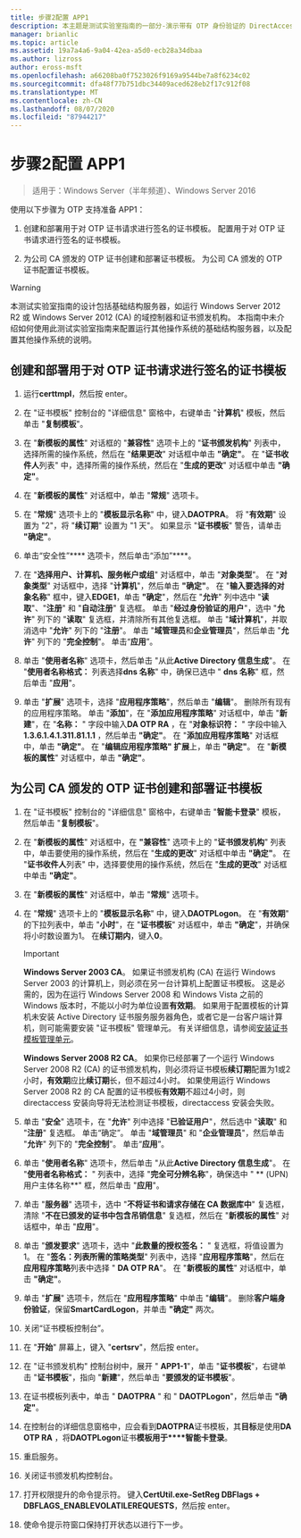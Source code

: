 ```yaml
---
title: 步骤2配置 APP1
description: 本主题是测试实验室指南的一部分-演示带有 OTP 身份验证的 DirectAccess 和用于 Windows Server 2016 的 RSA SecurID
manager: brianlic
ms.topic: article
ms.assetid: 19a7a4a6-9a04-42ea-a5d0-ecb28a34dbaa
ms.author: lizross
author: eross-msft
ms.openlocfilehash: a66208ba0f7523026f9169a9544be7a8f6234c02
ms.sourcegitcommit: dfa48f77b751dbc34409aced628eb2f17c912f08
ms.translationtype: MT
ms.contentlocale: zh-CN
ms.lasthandoff: 08/07/2020
ms.locfileid: "87944217"
---
```

# <a name="step-2-configure-app1"></a>步骤2配置 APP1

>适用于：Windows Server（半年频道）、Windows Server 2016

使用以下步骤为 OTP 支持准备 APP1：

1. 创建和部署用于对 OTP 证书请求进行签名的证书模板。 配置用于对 OTP 证书请求进行签名的证书模板。

2. 为公司 CA 颁发的 OTP 证书创建和部署证书模板。 为公司 CA 颁发的 OTP 证书配置证书模板。

> [!WARNING]
> 本测试实验室指南的设计包括基础结构服务器，如运行 Windows Server 2012 R2 或 Windows Server 2012 (CA) 的域控制器和证书颁发机构。 本指南中未介绍如何使用此测试实验室指南来配置运行其他操作系统的基础结构服务器，以及配置其他操作系统的说明。

## <a name="to-create-and-deploy-a-certificate-template-used-to-sign-otp-certificate-requests"></a><a name="DAOTPRA"></a>创建和部署用于对 OTP 证书请求进行签名的证书模板

1.  运行**certtmpl**，然后按 enter。

2.  在 "证书模板" 控制台的 "详细信息" 窗格中，右键单击 "**计算机**" 模板，然后单击 "**复制模板**"。

3.  在 "**新模板的属性**" 对话框的 "**兼容性**" 选项卡上的 "**证书颁发机构**" 列表中，选择所需的操作系统，然后在 "**结果更改**" 对话框中单击 **"确定"**。 在 "**证书收件人**列表" 中，选择所需的操作系统，然后在 "**生成的更改**" 对话框中单击 **"确定"**。

4.  在 "**新模板的属性**" 对话框中，单击 "**常规**" 选项卡。

5.  在 "**常规**" 选项卡上的 "**模板显示名称**" 中，键入**DAOTPRA**。 将 "**有效期**" 设置为 "2"，将 "**续订期**" 设置为 "1 天"。 如果显示 "**证书模板**" 警告，请单击 **"确定"**。

6.  单击“安全性”**** 选项卡，然后单击“添加”****。

7.  在 "**选择用户、计算机、服务帐户或组**" 对话框中，单击 "**对象类型**"。 在 "**对象类型**" 对话框中，选择 "**计算机**"，然后单击 **"确定"**。 在 "**输入要选择的对象名称**" 框中，键入**EDGE1**，单击 **"确定**"，然后在 "**允许**" 列中选中 "**读取**"、"**注册**" 和 "**自动注册**" 复选框。 单击 "**经过身份验证的用户**"，选中 "**允许**" 列下的 "**读取**" 复选框，并清除所有其他复选框。 单击 "**域计算机**"，并取消选中 "**允许**" 列下的 "**注册**"。 单击 "**域管理员**和**企业管理员**"，然后单击 "**允许**" 列下的 "**完全控制**"。 单击“**应用**”。

8.  单击 "**使用者名称**" 选项卡，然后单击 "从此**Active Directory 信息生成**"。 在 "**使用者名称格式：** 列表选择**dns 名称**" 中，确保已选中 " **dns 名称**" 框，然后单击 "**应用**"。

9. 单击 "**扩展**" 选项卡，选择 "**应用程序策略**"，然后单击 "**编辑**"。 删除所有现有的应用程序策略。 单击 "**添加**"，在 "**添加应用程序策略**" 对话框中，单击 "**新建**"，在 "**名称：** " 字段中输入**DA OTP RA** ，在 "**对象标识符：** " 字段中输入**1.3.6.1.4.1.311.81.1.1** ，然后单击 **"确定"**。 在 "**添加应用程序策略**" 对话框中，单击 **"确定"**。 在 "**编辑应用程序策略" 扩展**上，单击 **"确定"**。 在 "**新模板的属性**" 对话框中，单击 **"确定"**。

## <a name="to-create-and-deploy-a-certificate-template-for-otp-certificates-issued-by-the-corporate-ca"></a><a name="DAOTPLogon"></a>为公司 CA 颁发的 OTP 证书创建和部署证书模板

1.  在 "证书模板" 控制台的 "详细信息" 窗格中，右键单击 "**智能卡登录**" 模板，然后单击 "**复制模板**"。

2.  在 "**新模板的属性**" 对话框中，在 **"兼容性**" 选项卡上的 "**证书颁发机构**" 列表中，单击要使用的操作系统，然后在 "**生成的更改**" 对话框中单击 **"确定"**。 在 "**证书收件人**列表" 中，选择要使用的操作系统，然后在 "**生成的更改**" 对话框中单击 **"确定"**。

3.  在 "**新模板的属性**" 对话框中，单击 "**常规**" 选项卡。

4.  在 "**常规**" 选项卡上的 "**模板显示名称**" 中，键入**DAOTPLogon**。 在 "**有效期**" 的下拉列表中，单击 "**小时**"，在 "**证书模板**" 对话框中，单击 **"确定**"，并确保将小时数设置为1。 在**续订期内**，键入**0**。

    > [!IMPORTANT]
    > **Windows Server 2003 CA**。 如果证书颁发机构 (CA) 在运行 Windows Server 2003 的计算机上，则必须在另一台计算机上配置证书模板。 这是必需的，因为在运行 Windows Server 2008 和 Windows Vista 之前的 Windows 版本时，不能以小时为单位设置**有效期**。 如果用于配置模板的计算机未安装 Active Directory 证书服务服务器角色，或者它是一台客户端计算机，则可能需要安装 "证书模板" 管理单元。 有关详细信息，请参阅[安装证书模板管理单元](/previous-versions/windows/it-pro/windows-server-2008-R2-and-2008/cc732445(v=ws.11))。
    >
    > **Windows Server 2008 R2 CA**。 如果你已经部署了一个运行 Windows Server 2008 R2 (CA) 的证书颁发机构，则必须将证书模板**续订期**配置为1或2小时，**有效期**应比**续订期**长，但不超过4小时。 如果使用运行 Windows Server 2008 R2 的 CA 配置的证书模板**有效期**不超过4小时，则 directaccess 安装向导将无法检测证书模板，directaccess 安装会失败。

5.  单击 "**安全**" 选项卡，在 "**允许**" 列中选择 "**已验证用户**"，然后选中 "**读取**" 和 "**注册**" 复选框。 单击“确定”。 单击 "**域管理员**" 和 "**企业管理员**"，然后单击 "**允许**" 列下的 "**完全控制**"。 单击“**应用**”。

6.  单击 "**使用者名称**" 选项卡，然后单击 "从此**Active Directory 信息生成**"。 在 "**使用者名称格式：** " 列表中，选择 "**完全可分辨名称**"，确保选中 " ** (UPN) 用户主体名称**" 框，然后单击 "**应用**"。

7.  单击 "**服务器**" 选项卡，选中 "**不将证书和请求存储在 CA 数据库中**" 复选框，清除 "**不在已颁发的证书中包含吊销信息**" 复选框，然后在 "**新模板的属性**" 对话框中，单击 "**应用**"。

8.  单击 "**颁发要求**" 选项卡，选中 "**此数量的授权签名：** " 复选框，将值设置为1。 在 "**签名：列表所需的策略类型**" 列表中，选择 "**应用程序策略**"，然后在**应用程序策略**列表中选择 " **DA OTP RA**"。 在 "**新模板的属性**" 对话框中，单击 **"确定"**。

9. 单击 "**扩展**" 选项卡，然后在 "**应用程序策略**" 中单击 "**编辑**"。 删除**客户端身份验证**，保留**SmartCardLogon**，并单击 **"确定"** 两次。

10. 关闭“证书模板控制台”。

11. 在 "**开始**" 屏幕上，键入 "**certsrv**"，然后按 enter。

12. 在 "证书颁发机构" 控制台树中，展开 " **APP1-1**"，单击 "**证书模板**"，右键单击 "**证书模板**"，指向 "**新建**"，然后单击 "**要颁发的证书模板**"。

13. 在证书模板列表中，单击 " **DAOTPRA** " 和 " **DAOTPLogon**"，然后单击 **"确定"**。

14. 在控制台的详细信息窗格中，应会看到**DAOTPRA**证书模板，其**目标**是使用**DA OTP RA** ，将**DAOTPLogon**证书**模板用于****智能卡登录**。

15. 重启服务。

16. 关闭证书颁发机构控制台。

17. 打开权限提升的命令提示符。 键入**CertUtil.exe-SetReg DBFlags + DBFLAGS_ENABLEVOLATILEREQUESTS**，然后按 enter。

18. 使命令提示符窗口保持打开状态以进行下一步。

